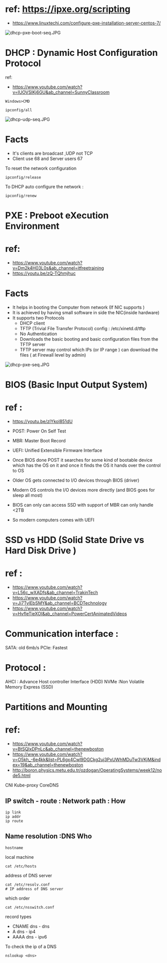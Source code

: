 # ref:  https://ipxe.org/scripting
 - https://www.linuxtechi.com/configure-pxe-installation-server-centos-7/


![dhcp-pxe-boot-seq.JPG](dhcp-pxe-boot-seq.JPG)

# DHCP : Dynamic Host Configuration Protocol

ref:  
 - https://www.youtube.com/watch?v=IUOVSIKj6GU&ab_channel=SunnyClassroom
 
```
Windows>CMD

ipconfig/all
``` 
![dhcp-udp-seq.JPG](dhcp-udp-seq.JPG)

# Facts 
- It's clients are broadcast ,UDP not TCP
- Client use 68 and Server users 67

To reset the network configuration 
```
ipconfig/release 

```

To DHCP auto configure the network :

```
ipconfig/renew

```


# PXE  : Preboot eXecution Environment 

# ref:  
 - https://www.youtube.com/watch?v=Dm2k4H03L0s&ab_channel=itfreetraining
 - https://youtu.be/zQ-TQhmjhuc

 
# Facts 
- It helps in booting the Computer from network (If NIC supports )
- It is achieved by having small software in side the NIC(inside hardware)
- It supports two Protocols 
   - DHCP client 
   - TFTP (Trivial File Transfer Protocol) config : /etc/xinetd.d/tftp
    - No Authentication 
    - Downloads the basic booting and basic configuration files from the TFTP server 
    - TFTP server may control which IPs (or IP range ) can download the files ( at Firewall level by admin)

![dhcp-pxe-seq.JPG](dhcp-pxe-seq.JPG)


# BIOS (Basic Input Output System)
# ref : 
 - https://youtu.be/zIYkol851dU
- POST: Power On Self Test
- MBR: Master Boot Record 
- UEFI: Unified Extensible Firmware Interface  

- Once BIOS done POST it searches for some kind of bootable device which has the OS on it and once it finds the OS it hands over the control to OS 
- Older OS gets connected to I/O devices through BIOS (driver)
- Modern OS controls the I/O devices more directly (and BIOS goes for sleep all most)
- BIOS can only can access SSD with support of MBR can only handle <2TB
- So modern computers comes with UEFI


# SSD vs HDD (Solid State Drive vs Hard Disk Drive )
# ref : 
 - https://www.youtube.com/watch?v=L56c_wXADfs&ab_channel=TrakinTech
 - https://www.youtube.com/watch?v=Ji7TvlEbSMY&ab_channel=BCDTechnology
 - https://www.youtube.com/watch?v=HvfIeTieXOI&ab_channel=PowerCertAnimatedVideos
 
# Communication interface :
 SATA: old 6mb/s
 PCIe: Fastest 
# Protocol : 
 AHCI : Advance Host controller Interface (HDD)
 NVMe :Non Volatile Memory Express (SSD) 

# Partitions and Mounting
# ref: 
 - https://www.youtube.com/watch?v=BtSQIxDPnLc&ab_channel=thenewboston
 - https://www.youtube.com/watch?v=O5kh_-6e4kk&list=PL6gx4Cwl9DGCkg2uj3PxUWhMDuTw3VKjM&index=19&ab_channel=thenewboston
 - http://boron.physics.metu.edu.tr/ozdogan/OperatingSystems/week12/node5.html
 




CNI 
Kube-proxy 
CoreDNS

IP switch - route : Network path :  How 
----------------------------------------
```
ip link 
ip addr
ip route 
```
Name resolution :DNS   Who
------------------------ 
```
hostname
```

local machine 
```
cat /etc/hosts
```

address of DNS server 
```
cat /etc/resolv.conf
# IP address of DNS server 
```
which order 

```
cat /etc/nsswitch.conf

```

record types 
 - CNAME dns - dns 
 - A     dns - ip4 
 - AAAA  dns - ipv6
 
To check the ip of a DNS
```
nslookup <dns> 
``` 




